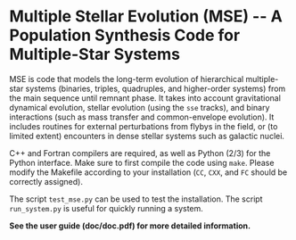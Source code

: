 # Multiple Stellar Evolution (MSE) -- A Population Synthesis Code for Multiple-Star Systems #

MSE is code that models the long-term evolution of hierarchical multiple-star systems (binaries, triples, quadruples, and higher-order systems) from the main sequence until remnant phase. It takes into account gravitational dynamical evolution, stellar evolution (using the `sse` tracks), and binary interactions (such as mass transfer and common-envelope evolution).  It includes routines for external perturbations from flybys in the field, or (to limited extent) encounters in dense stellar systems such as galactic nuclei. 

C++ and Fortran compilers are required, as well as Python (2/3) for the Python interface. Make sure to first compile the code using `make`. Please modify the Makefile according to your installation (`CC`, `CXX`, and `FC` should be correctly assigned).  

The script `test_mse.py` can be used to test the installation. The script `run_system.py` is useful for quickly running a system. 

**See the user guide (doc/doc.pdf) for more detailed information.**
